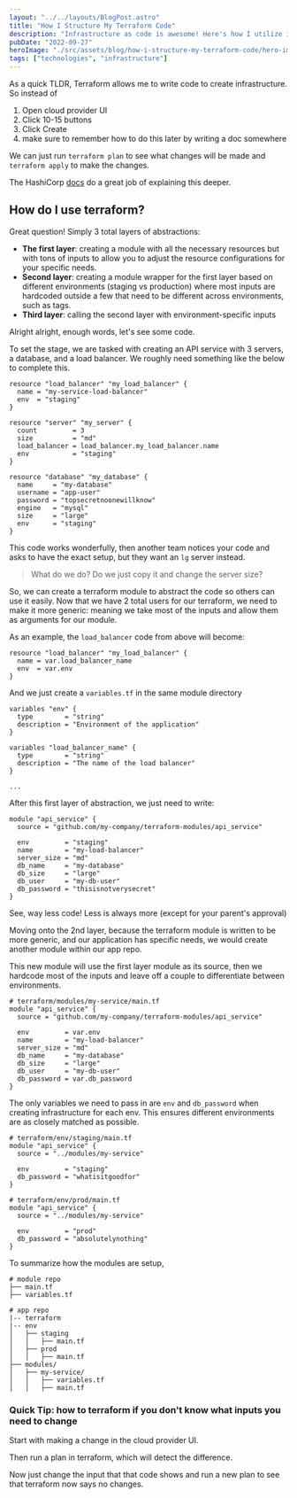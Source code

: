 ```yaml
---
layout: "../../layouts/BlogPost.astro"
title: "How I Structure My Terraform Code"
description: "Infrastructure as code is awesome! Here's how I utilize it"
pubDate: "2022-09-27"
heroImage: "./src/assets/blog/how-i-structure-my-terraform-code/hero-image.jpg"
tags: ["technologies", "infrastructure"]
---
```


As a quick TLDR, Terraform allows me to write code to create infrastructure. So instead of

1. Open cloud provider UI
2. Click 10-15 buttons
3. Click Create
4. make sure to remember how to do this later by writing a doc somewhere

We can just run `terraform plan` to see what changes will be made and `terraform apply` to make the changes.

The HashiCorp [docs](https://www.terraform.io/docs#terraform-documentation) do a great job of explaining this deeper.

## How do I use terraform?

Great question! Simply 3 total layers of abstractions:

- **The first layer**: creating a module with all the necessary resources but with tons of inputs to allow you to adjust the resource configurations for your specific needs.
- **Second layer**: creating a module wrapper for the first layer based on different environments (staging vs production) where most inputs are hardcoded outside a few that need to be different across environments, such as tags.
- **Third layer**: calling the second layer with environment-specific inputs

Alright alright, enough words, let's see some code.

To set the stage, we are tasked with creating an API service with 3 servers, a database, and a load balancer. We roughly need something like the below to complete this.

```hcl
resource "load_balancer" "my_load_balancer" {
  name = "my-service-load-balancer"
  env  = "staging"
}

resource "server" "my_server" {
  count         = 3
  size          = "md"
  load_balancer = load_balancer.my_load_balancer.name
  env           = "staging"
}

resource "database" "my_database" {
  name     = "my-database"
  username = "app-user"
  password = "topsecretnoonewillknow"
  engine   = "mysql"
  size     = "large"
  env      = "staging"
}
```

This code works wonderfully, then another team notices your code and asks to have the exact setup, but they want an `lg` server instead.

> What do we do? Do we just copy it and change the server size?

So, we can create a terraform module to abstract the code so others can use it easily. Now that we have 2 total users for our terraform, we need to make it more generic: meaning we take most of the inputs and allow them as arguments for our module.

As an example, the `load_balancer` code from above will become:

```hcl {2-3}
resource "load_balancer" "my_load_balancer" {
  name = var.load_balancer_name
  env  = var.env
}
```

And we just create a `variables.tf` in the same module directory

```hcl
variables "env" {
  type        = "string"
  description = "Environment of the application"
}

variables "load_balancer_name" {
  type        = "string"
  description = "The name of the load balancer"
}

...
```

After this first layer of abstraction, we just need to write:

```hcl
module "api_service" {
  source = "github.com/my-company/terraform-modules/api_service"

  env         = "staging"
  name        = "my-load-balancer"
  server_size = "md"
  db_name     = "my-database"
  db_size     = "large"
  db_user     = "my-db-user"
  db_password = "thisisnotverysecret"
}
```

See, way less code! Less is always more (except for your parent's approval)

Moving onto the 2nd layer, because the terraform module is written to be more generic, and our application has specific needs, we would create another module within our app repo.

This new module will use the first layer module as its source, then we hardcode most of the inputs and leave off a couple to differentiate between environments.

```hcl {5,11}
# terraform/modules/my-service/main.tf
module "api_service" {
  source = "github.com/my-company/terraform-modules/api_service"

  env         = var.env
  name        = "my-load-balancer"
  server_size = "md"
  db_name     = "my-database"
  db_size     = "large"
  db_user     = "my-db-user"
  db_password = var.db_password
}
```

The only variables we need to pass in are `env` and `db_password` when creating infrastructure for each env. This ensures different environments are as closely matched as possible.

```hcl
# terraform/env/staging/main.tf
module "api_service" {
  source = "../modules/my-service"

  env         = "staging"
  db_password = "whatisitgoodfor"
}

# terraform/env/prod/main.tf
module "api_service" {
  source = "../modules/my-service"

  env         = "prod"
  db_password = "absolutelynothing"
}
```

To summarize how the modules are setup,

```tree
# module repo
├── main.tf
├── variables.tf

# app repo
|-- terraform
|-- env
│   ├── staging
│   │   ├── main.tf
│   ├── prod
│   │   ├── main.tf
├── modules/
│   ├── my-service/
│   │   ├── variables.tf
│   │   ├── main.tf
```

### Quick Tip: how to terraform if you don't know what inputs you need to change

Start with making a change in the cloud provider UI.

Then run a plan in terraform, which will detect the difference.

Now just change the input that that code shows and run a new plan to see that terraform now says no changes.
